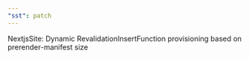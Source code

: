```yaml
---
"sst": patch
---
```


NextjsSite: Dynamic RevalidationInsertFunction provisioning based on prerender-manifest size
